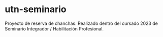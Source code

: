 # utn-seminario
Proyecto de reserva de chanchas. Realizado dentro del cursado 2023 de Seminario Integrador / Habilitación Profesional.
